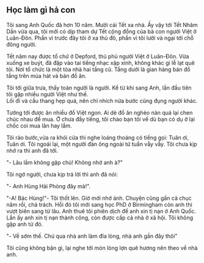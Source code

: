 ## Học làm gì hả con

Tôi sang Anh Quốc đã hơn 10 năm. Mười cái Tết xa nhà. 
Ấy vậy tới Tết Nhâm Dần vừa qua, tôi mới có dịp tham dự Tết cộng đồng của bà con người Việt ở Luân-Đôn.
Phần vì trước đây tôi ở xa thủ đô, phần vì tôi lười và ngại tới chỗ đông người.

Tết năm nay được tổ chứ ở Depford, thủ phủ người Việt ở Luân-Đôn.
Vừa xuống xe buýt, đã đập vào tai tiếng nhạc xập xình, không khác gì lễ lạt quê tôi.
Nơi tổ chức là một tòa nhà hai tầng cũ. Tầng dưới là gian hàng bán đồ tầng trên múa hát và bán đồ ăn.

Tôi tới giữa trưa, thấy toàn người là người. 
Kể từ khi sang Anh, lần đầu tiên tôi gặp nhiều người Việt như thế.  
Lối đi và cầu thang hẹp quá, nên chỉ nhích nửa bước cũng đụng người khác.

Tưởng tới được ăn nhiều đồ Việt ngon. Ai dè đồ ăn nghèo nàn quá lại chen chúc nhau để mua.
Ở chưa đầy tiếng, tôi chào bạn tôi về dù bạn có dụ ở lại chốc coi mua lân hay lắm.

Tôi rảo bước,vừa ra khỏi cửa thì nghe loáng thoáng có tiếng gọi: Tuân ơi, Tuân ơi.
Tôi ngoái lại, một người đàn ông ngoài tứ tuần vẫy vẫy.
Tôi chưa kịp nhớ ra thì anh đã tới. 

"- Lâu lắm không gặp chú! Không nhớ anh à?"

Tôi ngớ người, chưa kịp trả lời thì anh đã nói:

"- Anh Hùng Hải Phòng đây mà!".

"-A! Bác Hùng!"- Tôi thốt lên. Giờ mới nhớ ảnh. Chuyện cũng gần cả chục năm rồi, chả trách.
Hồi đó tôi mới sang học PhD ở Birmingham còn anh thì vượt biên sang từ lâu. Anh thuê tôi phiên dịch để anh xin tị nạn ở Anh Quốc.
Lần ấy anh xin tị nạn thành công, còn được cấp cả nhà ở xã hội. Tôi không gặp anh từ đó.

"- Về sớm thế. Chú qua nhà anh làm đĩa lòng, nhà anh gần đây thôi"

Tôi cũng không bận gì, lại nghe tới món lòng lợn quê hương nên theo về nhà anh. 



